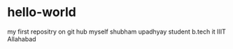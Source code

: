 # hello-world
my first repositry on git hub
myself shubham upadhyay
student b.tech it IIIT Allahabad

